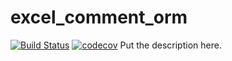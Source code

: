 # excel_comment_orm
[![Build Status](https://travis-ci.org/thegangtechnology/excel_comment_orm.svg?branch=master)](https://travis-ci.org/thegangtechnology/excel_comment_orm)
[![codecov](https://codecov.io/gh/thegangtechnology/excel_comment_orm/branch/master/graph/badge.svg?token=8BrjxREw2O)](https://codecov.io/gh/thegangtechnology/excel_comment_orm)
Put the description here.
